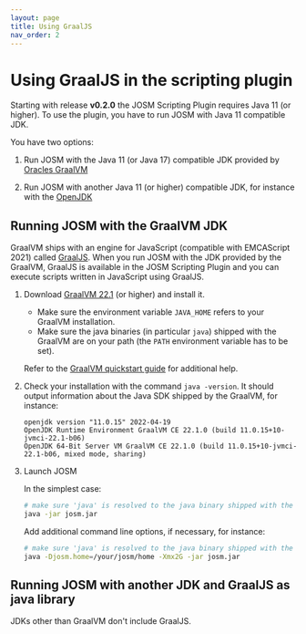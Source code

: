 ```yaml
---
layout: page
title: Using GraalJS
nav_order: 2
---
```


# Using GraalJS in the scripting plugin

Starting with release **v0.2.0** the JOSM Scripting Plugin requires Java 11 (or higher). To use the plugin, you have to run JOSM with Java 11 compatible JDK.

You have two options:

1. Run JOSM with the Java 11 (or Java 17) compatible JDK provided by [Oracles GraalVM][graalvm]

2. Run JOSM with another Java 11 (or higher) compatible JDK, for instance with the [OpenJDK][openjdk]



## Running JOSM with the GraalVM JDK

GraalVM ships with an engine for JavaScript (compatible with EMCAScript 2021) called [GraalJS][graaljs]. When you run JOSM with the JDK provided by the GraalVM, GraalJS
is available in the JOSM Scripting Plugin and you can execute scripts written in JavaScript using GraalJS.

1. Download [GraalVM 22.1][graalvm-22-download] (or higher) and install it.

    * Make sure the environment variable `JAVA_HOME` refers to your GraalVM installation.
    * Make sure the java binaries (in particular `java`) shipped with the GraalVM are
      on your path (the `PATH` environment variable has to be set).

    Refer to the [GraalVM quickstart guide][graalvm-quickstart] for additional help.

2. Check your installation with the command `java -version`. It should output information about the Java SDK shipped by the GraalVM, for instance:

    ```
    openjdk version "11.0.15" 2022-04-19
    OpenJDK Runtime Environment GraalVM CE 22.1.0 (build 11.0.15+10-jvmci-22.1-b06)
    OpenJDK 64-Bit Server VM GraalVM CE 22.1.0 (build 11.0.15+10-jvmci-22.1-b06, mixed mode, sharing)
    ```

3. Launch JOSM

    In the simplest case:

    ```bash
    # make sure 'java' is resolved to the java binary shipped with the GraalVM
    java -jar josm.jar
    ```

    Add additional command line options, if necessary, for instance:

    ```bash
    # make sure 'java' is resolved to the java binary shipped with the GraalVM
    java -Djosm.home=/your/josm/home -Xmx2G -jar josm.jar
    ```

## Running JOSM with another JDK and GraalJS as java library

JDKs other than GraalVM don't include GraalJS.






[graalvm]: https://www.graalvm.org/
[openjdk]: https://openjdk.java.net/
[graalvm-22-download]: https://github.com/graalvm/graalvm-ce-builds/releases/tag/vm-22.1.0
[graalvm-quickstart]: https://www.graalvm.org/java/quickstart/
[graaljs]: https://github.com/oracle/graaljs
